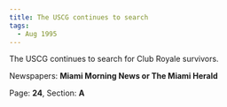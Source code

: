 ```yaml
---  
title: The USCG continues to search  
tags:  
  - Aug 1995  
---  
```

  
The USCG continues to search for Club Royale survivors.  
  
Newspapers: **Miami Morning News or The Miami Herald**  
  
Page: **24**, Section: **A** 

